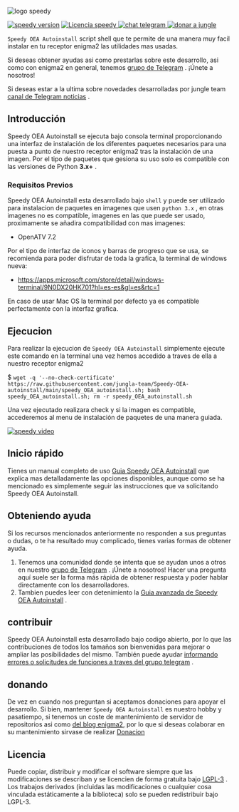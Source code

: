 ![logo speedy](https://jungle-team.com/wp-content/uploads/2023/03/speedy_logo.png)

[![speedy version](https://jungle-team.com/wp-content/uploads/2023/03/speedy_relases.png)](https://jungle-team.com/) [   ![Licencia speedy](https://jungle-team.com/wp-content/uploads/2023/03/licence.png)
](https://github.com/jungla-team/Speedy-OEA-autoinstall/blob/main/LICENSE) [![chat telegram](https://jungle-team.com/wp-content/uploads/2023/03/telegram.png)
](https://t.me/joinchat/R_MzlCWf4Kahgb5G) [![donar a jungle](https://jungle-team.com/wp-content/uploads/2023/03/donate.png)
](https://paypal.me/jungleteam)

 `Speedy OEA Autoinstall` script shell que te permite de una manera muy facil instalar en tu receptor enigma2 las utilidades mas usadas.

Si deseas obtener ayudas asi como prestarlas sobre este desarrollo, asi como con enigma2 en general, tenemos  [grupo de Telegram](https://telegram.me/pythontelegrambotgroup) . ¡Únete a nosotros!

Si deseas estar a la ultima sobre novedades desarrolladas por jungle team [canal de Telegram noticias](https://telegram.me/pythontelegrambotchannel) .

## [](jungle-team#introduction)Introducción

Speedy OEA Autoinstall se ejecuta bajo consola terminal proporcionando una interfaz de instalación de los diferentes paquetes necesarios para una puesta a punto de nuestro receptor enigma2 tras la instalación de una imagen. Por el tipo de paquetes que gesiona su uso solo es  compatible con las versiones de Python **3.x+** .

### [](https://github.com/python-telegram-bot/python-telegram-bot#note)Requisitos Previos

Speedy OEA Autoinstall esta desarrollado bajo  `shell` y puede ser utilizado para instalacion de paquetes en imagenes que usen `python 3.x` , en otras imagenes no es compatible, imagenes en las que puede ser usado, proximamente se añadira compatibilidad con mas imagenes:

 - OpenATV 7.2

Por el tipo de interfaz de iconos y barras de progreso que se usa, se recomienda para poder disfrutar de toda la grafica, la terminal de windows nueva:

 - https://apps.microsoft.com/store/detail/windows-terminal/9N0DX20HK701?hl=es-es&gl=es&rtc=1

En caso de usar Mac OS la terminal por defecto ya es compatible perfectamente con la interfaz grafica.

## [](jungleteam#instalando)Ejecucion

Para realizar la ejecucion de  `Speedy OEA Autoinstall` simplemente ejecute este comando en la terminal una vez hemos accedido a traves de ella a nuestro receptor enigma2

$ `wget -q '--no-check-certificate' https://raw.githubusercontent.com/jungla-team/Speedy-OEA-autoinstall/main/speedy_OEA_autoinstall.sh; bash speedy_OEA_autoinstall.sh; rm -r speedy_OEA_autoinstall.sh`

Una vez ejecutado realizara check y si la imagen es compatible, accederemos al menu de instalación de paquetes de una manera guiada.

[![speedy video](https://jungle-team.com/wp-content/uploads/2023/03/video.png)](https://videos.files.wordpress.com/bsboDDpD/speedy_oea_video.mp4)

## Inicio rápido

Tienes un manual completo de uso [Guia Speedy OEA Autoinstall](https://jungle-team.com) que explica mas detalladamente las opciones disponibles, aunque como se ha mencionado es simplemente seguir las instrucciones que va solicitando Speedy OEA Autoinstall.


## Obteniendo ayuda

Si los recursos mencionados anteriormente no responden a sus preguntas o dudas,  o te ha resultado muy complicado, tienes varias formas de obtener ayuda.

1.  Tenemos una comunidad donde se intenta que se ayudan unos a otros en nuestro [grupo de Telegram](https://t.me/joinchat/R_MzlCWf4Kahgb5G) . ¡Únete a nosotros! Hacer una pregunta aquí suele ser la forma más rápida de obtener respuesta y poder hablar directamente con los desarrolladores.
2.  Tambien puedes leer con detenimiento la [Guia avanzada de Speedy OEA Autoinstall](https://jungle-team.com/) .

## contribuir

Speedy OEA Autoinstall esta desarrollado bajo codigo abierto, por lo que las contribuciones de todos los tamaños son bienvenidas para mejorar o ampliar las posibilidades del mismo. También puede ayudar [informando errores o solicitudes de funciones a traves del grupo telegram](https://t.me/joinchat/R_MzlCWf4Kahgb5G) .

## [](jungleteam#donating)donando

De vez en cuando nos preguntan si aceptamos donaciones para apoyar el desarrollo. Si bien, mantener `Speedy OEA Autoinstall`  es nuestro hobby y  pasatiempo, si tenemos un coste de mantenimiento de servidor de repositorios asi como [del blog enigma2](https://jungle-team.com/), por lo que si deseas colaborar en su mantenimiento sirvase de realizar [Donacion](https://paypal.me/jungleteam)

## [](Speedy#license)Licencia

Puede copiar, distribuir y modificar el software siempre que las modificaciones se describan y se licencien de forma gratuita bajo [LGPL-3](https://www.gnu.org/licenses/lgpl-3.0.html) . Los trabajos derivados (incluidas las modificaciones o cualquier cosa vinculada estáticamente a la biblioteca) solo se pueden redistribuir bajo LGPL-3.
